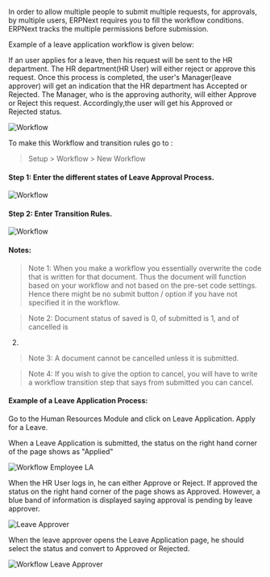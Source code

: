 In order to allow multiple people to submit multiple requests, for approvals,
by multiple users, ERPNext requires you to fill the workflow conditions.
ERPNext tracks the multiple permissions before submission.

Example of a leave application workflow is given below:

If an user applies for a leave, then his request will be sent to the HR
department. The HR department(HR User) will either reject or approve this
request. Once this process is completed, the user's Manager(leave approver)
will get an indication that the HR department has Accepted or Rejected. The
Manager, who is the approving authority, will either Approve or Reject this
request. Accordingly,the user will get his Approved or Rejected status.

![Workflow](assets/erpnext_org/images/erpnext/workflow-leave-fl.jpg)

To make this Workflow and transition rules go to :

> Setup > Workflow > New Workflow

#### Step 1: Enter the different states of Leave Approval Process.

![Workflow](assets/erpnext_org/images/erpnext/workflow-leave1.png)

#### Step 2: Enter Transition Rules.

![Workflow](assets/erpnext_org/images/erpnext/workflow-leave2.png)

#### Notes:

> Note 1: When you make a workflow you essentially overwrite the code that is
written for that document. Thus the document will function based on your
workflow and not based on the pre-set code settings. Hence there might be no
submit button / option if you have not specified it in the workflow.

> Note 2: Document status of saved is 0, of submitted is 1, and of cancelled is
2.

> Note 3: A document cannot be cancelled unless it is submitted.

> Note 4: If you wish to give the option to cancel, you will have to write a
workflow transition step that says from submitted you can cancel.

  

#### Example of a Leave Application Process:  

Go to the Human Resources Module and click on Leave Application. Apply for a
Leave.

When a Leave Application is submitted, the status on the right hand corner of
the page shows as "Applied"

![Workflow Employee LA](assets/erpnext_org/images/erpnext/workflow-employee-la.png)

When the HR User logs in, he can either Approve or Reject. If approved the
status on the right hand corner of the page shows as Approved. However, a blue
band of information is displayed saying approval is pending by leave approver.

![Leave Approver](assets/erpnext_org/images/erpnext/workflow-hr-user-la.png)

When the leave approver opens the Leave Application page, he should select the
status and convert to Approved or Rejected.

![Workflow Leave Approver](assets/erpnext_org/images/erpnext/workflow-leave-approver-la.png)

